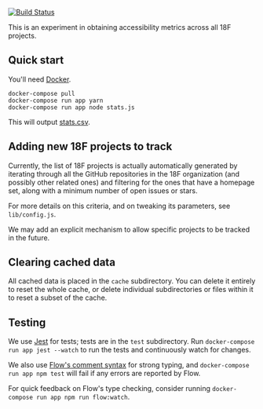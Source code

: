 [![Build Status](https://travis-ci.org/18F/a11y-metrics.svg?branch=master)](https://travis-ci.org/18F/a11y-metrics)

This is an experiment in obtaining accessibility metrics across all
18F projects.

## Quick start

You'll need [Docker][].

```
docker-compose pull
docker-compose run app yarn
docker-compose run app node stats.js
```

This will output [stats.csv](stats.csv).

## Adding new 18F projects to track

Currently, the list of 18F projects is actually automatically generated
by iterating through all the GitHub repositories in the 18F organization
(and possibly other related ones) and filtering for the ones that
have a homepage set, along with a minimum number of open issues or
stars.

For more details on this criteria, and on tweaking its parameters,
see `lib/config.js`.

We may add an explicit mechanism to allow specific projects to be
tracked in the future.

## Clearing cached data

All cached data is placed in the `cache` subdirectory. You can delete it
entirely to reset the whole cache, or delete individual subdirectories
or files within it to reset a subset of the cache.

## Testing

We use [Jest][] for tests; tests are in the `test` subdirectory. Run
`docker-compose run app jest --watch` to run the tests and continuously
watch for changes.

We also use [Flow's comment syntax][flow] for strong typing,
and `docker-compose run app npm test` will fail if any errors are
reported by Flow.

For quick feedback on Flow's type checking, consider running
`docker-compose run app npm run flow:watch`.

[Docker]: https://docker.com/
[flow]: https://flowtype.org/en/docs/types/comments/
[Jest]: http://facebook.github.io/jest/
